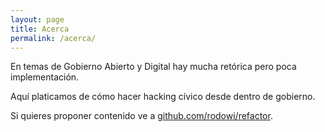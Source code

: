 ```yaml
---
layout: page
title: Acerca
permalink: /acerca/
---
```


En temas de Gobierno Abierto y Digital hay mucha retórica pero poca implementación.

Aquí platicamos de cómo hacer hacking cívico desde dentro de gobierno.

Si quieres proponer contenido ve a [github.com/rodowi/refactor](https://github.com/rodowi/refactor).
